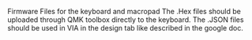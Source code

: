 Firmware Files for the keyboard and macropad
The .Hex files should be uploaded through QMK toolbox directly to the keyboard. The .JSON files should be used in VIA in the design tab like described in the google doc.
